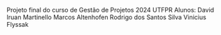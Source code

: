 Projeto final do curso de Gestão de Projetos 2024 UTFPR
Alunos:
David Iruan Martinello
Marcos Altenhofen
Rodrigo dos Santos Silva
Vinicius Flyssak
